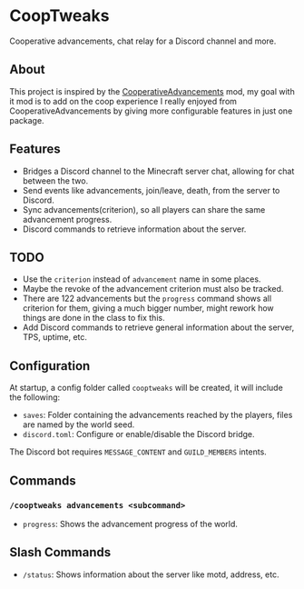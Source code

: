 # CoopTweaks

Cooperative advancements, chat relay for a Discord channel and more.

## About

This project is inspired by the [CooperativeAdvancements](https://modrinth.com/mod/cooperative-advancements) mod, my
goal with it mod is to add on the coop experience I really enjoyed from CooperativeAdvancements by giving more
configurable features in just one package.

## Features

- Bridges a Discord channel to the Minecraft server chat, allowing for chat between the two.
- Send events like advancements, join/leave, death, from the server to Discord.
- Sync advancements(criterion), so all players can share the same advancement progress.
- Discord commands to retrieve information about the server.

## TODO

- Use the `criterion` instead of `advancement` name in some places.
- Maybe the revoke of the advancement criterion must also be tracked.
- There are 122 advancements but the `progress` command shows all criterion for them, giving a much bigger number, might
  rework how things are done in the class to fix this.
- Add Discord commands to retrieve general information about the server, TPS, uptime, etc.

## Configuration

At startup, a config folder called `cooptweaks` will be created, it will include the following:

- `saves`: Folder containing the advancements reached by the players, files are named by the world seed.
- `discord.toml`: Configure or enable/disable the Discord bridge.

The Discord bot requires `MESSAGE_CONTENT` and `GUILD_MEMBERS` intents.

## Commands

### `/cooptweaks advancements <subcommand>`

- `progress`: Shows the advancement progress of the world.

## Slash Commands

- `/status`: Shows information about the server like motd, address, etc.
